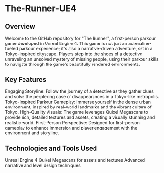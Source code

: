 # The-Runner-UE4

## Overview
Welcome to the GitHub repository for "The Runner", a first-person parkour game developed in Unreal Engine 4. This game is not just an adrenaline-fueled parkour experience; it's also a narrative-driven adventure, set in a Tokyo-inspired cityscape. Players step into the shoes of a detective unraveling an unsolved mystery of missing people, using their parkour skills to navigate through the game's beautifully rendered environments.

## Key Features
Engaging Storyline: Follow the journey of a detective as they gather clues and solve the perplexing case of disappearances in a Tokyo-like metropolis.
Tokyo-Inspired Parkour Gameplay: Immerse yourself in the dense urban environment, inspired by real-world landmarks and the vibrant culture of Tokyo.
High-Quality Visuals: The game leverages Quixel Megascans to provide rich, detailed textures and assets, creating a visually stunning and realistic world.
First-Person Perspective: Designed for first-person gameplay to enhance immersion and player engagement with the environment and storyline.

## Technologies and Tools Used
Unreal Engine 4
Quixel Megascans for assets and textures
Advanced narrative and level design techniques
